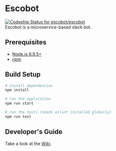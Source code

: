 # Escobot
[ ![Codeship Status for escobot/escobot](https://app.codeship.com/projects/df63ca80-2f0b-0136-9d04-7e326d613c3b/status?branch=master)](https://app.codeship.com/projects/288334)   
Escobot is a microservice-based slack bot.

## Prerequisites
- [Node.js 6.9.5+](https://nodejs.org/en/)
- [npm](https://www.npmjs.com/get-npm)

## Build Setup

``` bash
# install dependencies
npm install

# run the application
npm run start

# run the tests (needs eslint installed globally)
npm run test
```

## Developer's Guide 
Take a look at the [Wiki](https://github.com/escobot/escobot/wiki).
